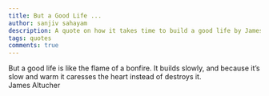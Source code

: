 ```yaml
---
title: But a Good Life ...
author: sanjiv sahayam
description: A quote on how it takes time to build a good life by James Altucher.
tags: quotes
comments: true
---
```


<div>
<div class="quote">But a good life is like the flame of a bonfire. It builds slowly, and because it’s slow and warm it caresses the heart instead of destroys it.</div>
<div class="attribution">James Altucher</div>
</div>